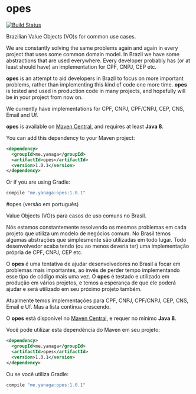 # opes
[![Build Status](https://travis-ci.org/yanaga/opes.svg?branch=master)](https://travis-ci.org/yanaga/opes)

Brazilian Value Objects (VO)s for common use cases.

We are constantly solving the same problems again and again in every project that uses some common domain model. In Brazil we have some abstractions that are used everywhere. Every developer probably has (or at least should have) an implementation for CPF, CNPJ, CEP etc.

**opes** is an attempt to aid developers in Brazil to focus on more important problems, rather than implementing this kind of code one more time. **opes** is tested and used in production code in many projects, and hopefully will be in your project from now on.

We currently have implementations for CPF, CNPJ, CPF/CNPJ, CEP, CNS, Email and Uf.

**opes** is available on [Maven Central](http://search.maven.org/#search%7Cga%7C1%7Ca%3A%22opes%22), and requires at least **Java 8**.

You can add this dependency to your Maven project:

```xml
<dependency>
  <groupId>me.yanaga</groupId>
  <artifactId>opes</artifactId>
  <version>1.0.1</version>
</dependency>
```

Or if you are using Gradle:

```groovy
compile "me.yanaga:opes:1.0.1"
```

#opes (versão em português)

Value Objects (VO)s para casos de uso comuns no Brasil.

Nós estamos constantemente resolvendo os mesmos problemas em cada projeto que utiliza um modelo de negócios comum. No Brasil temos algumas abstrações que simplesmente são utilizadas em todo lugar. Todo desenvolvedor acaba tendo (ou ao menos deveria ter) uma implementação própria de CPF, CNPJ, CEP etc.

O **opes** é uma tentativa de ajudar desenvolvedores no Brasil a focar em problemas mais importantes, ao invés de perder tempo implementando esse tipo de código mais uma vez. O **opes** é testado e utilizado em produção em vários projetos, e temos a esperança de que ele poderá ajudar e será utilizado em seu próximo projeto também.

Atualmente temos implementações para CPF, CNPJ, CPF/CNPJ, CEP, CNS, Email e Uf. Mas a lista continua crescendo.

O **opes** está disponível no [Maven Central](http://search.maven.org/#search%7Cga%7C1%7Ca%3A%22opes%22), e requer no mínimo **Java 8**.

Você pode utilizar esta dependência do Maven em seu projeto:

```xml
<dependency>
  <groupId>me.yanaga</groupId>
  <artifactId>opes</artifactId>
  <version>1.0.1</version>
</dependency>
```

Ou se você utiliza Gradle:

```groovy
compile "me.yanaga:opes:1.0.1"
```
